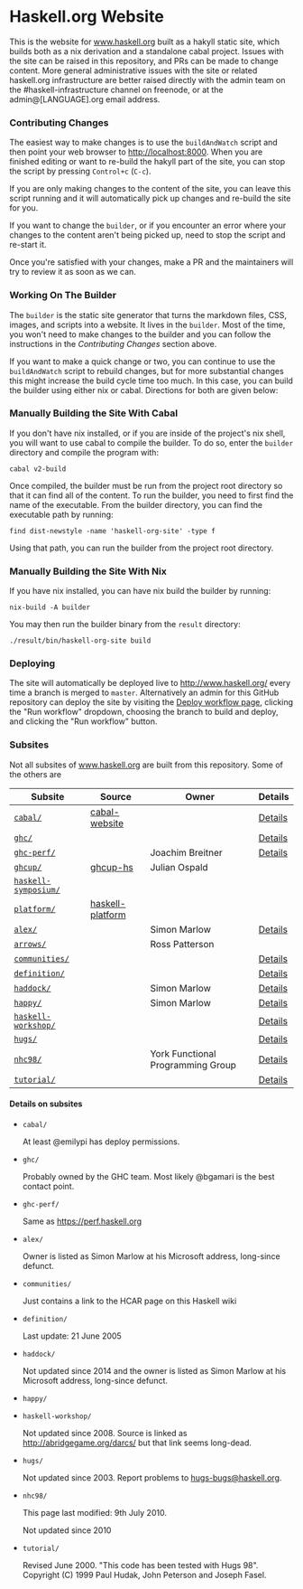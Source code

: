 # Haskell.org Website

This is the website for www.haskell.org built as a hakyll static site, which builds both as a nix derivation and a standalone cabal project. Issues with the site can be raised in this repository, and PRs can be made to change content. More general administrative issues with the site or related haskell.org infrastructure are better raised directly with the admin team on the #haskell-infrastructure channel on freenode, or at the admin@[LANGUAGE].org email address.

### Contributing Changes

The easiest way to make changes is to use the `buildAndWatch` script and then
point your web browser to [http://localhost:8000](http://localhost:8000). When
you are finished editing or want to re-build the hakyll part of the site, you
can stop the script by pressing `Control+c` (`C-c`).

If you are only making changes to the content of the site, you can leave this
script running and it will automatically pick up changes and re-build the site
for you.

If you want to change the `builder`, or if you encounter an error where your
changes to the content aren't being picked up, need to stop the script and
re-start it.

Once you're satisfied with your changes, make a PR and the maintainers will try
to review it as soon as we can.

### Working On The Builder

The `builder` is the static site generator that turns the markdown files, CSS,
images, and scripts into a website. It lives in the `builder`. Most of the time,
you won't need to make changes to the builder and you can follow the
instructions in the _Contributing Changes_ section above.

If you want to make a quick change or two, you can continue to use the
`buildAndWatch` script to rebuild changes, but for more substantial changes this
might increase the build cycle time too much. In this case, you can build the
builder using either nix or cabal. Directions for both are given below:

<a id="buildingWithoutNix"></a>
### Manually Building the Site With Cabal

If you don't have nix installed, or if you are inside of the project's nix
shell, you will want to use cabal to compile the builder. To do so, enter the
`builder` directory and compile the program with:

```shell
cabal v2-build
```

Once compiled, the builder must be run from the project root directory so that
it can find all of the content. To run the builder, you need to first find the
name of the executable. From the builder directory, you can find the executable
path by running:

```
find dist-newstyle -name 'haskell-org-site' -type f
```

Using that path, you can run the builder from the project root directory.

### Manually Building the Site With Nix

If you have nix installed, you can have nix build the builder by running:

```
nix-build -A builder
```

You may then run the builder binary from the `result` directory:

```
./result/bin/haskell-org-site build
```

### Deploying

The site will automatically be deployed live to <http://www.haskell.org/> every time a branch is merged to `master`. Alternatively an admin for this GitHub repository can deploy the site by visiting the [Deploy workflow page](https://github.com/haskell-infra/www.haskell.org/actions/workflows/deploy.yml), clicking the "Run workflow" dropdown, choosing the branch to build and deploy, and clicking the "Run workflow" button.

### Subsites

Not all subsites of www.haskell.org are built from this repository.
Some of the others are

| Subsite | Source | Owner | Details |
| --------------- | --------------- | --------------- | --------------- |
| [`cabal/`](https://www.haskell.org/cabal/) | [cabal-website](https://github.com/haskell/cabal-website) |  | [Details](#details-cabal) |
| [`ghc/`](https://www.haskell.org/ghc/) | |  | [Details](#details-ghc) |
| [`ghc-perf/`](https://www.haskell.org/ghc-perf/) | | Joachim Breitner | [Details](#details-ghc-perf) |
| [`ghcup/`](https://www.haskell.org/ghcup/) | [ghcup-hs](https://gitlab.haskell.org/haskell/ghcup-hs/-/tree/master/www) | Julian Ospald | |
| [`haskell-symposium/`](https://www.haskell.org/haskell-symposium/) | |  | |
| [`platform/`](https://www.haskell.org/platform/) | [haskell-platform](https://github.com/haskell/haskell-platform/tree/master/website) | | |
| [`alex/`](https://www.haskell.org/alex/) | | Simon Marlow | [Details](#details-alex) |
| [`arrows/`](https://www.haskell.org/arrows/) | | Ross Patterson | |
| [`communities/`](https://www.haskell.org/communities/) | | | [Details](#details-communities) |
| [`definition/`](https://www.haskell.org/definition/) | | | [Details](#details-definition) |
| [`haddock/`](https://www.haskell.org/haddock/) | | Simon Marlow | [Details](#details-haddock) |
| [`happy/`](https://www.haskell.org/happy/) | | Simon Marlow | [Details](#details-happy) |
| [`haskell-workshop/`](https://www.haskell.org/haskell-workshop/) | |  | [Details](#details-haskell-workshop) |
| [`hugs/`](https://www.haskell.org/hugs/) | | | [Details](#details-hugs) |
| [`nhc98/`](https://www.haskell.org/nhc98/) | | York Functional Programming Group | [Details](#details-nhc98) |
| [`tutorial/`](https://www.haskell.org/tutorial/) | | | [Details](#details-tutorial) |

#### Details on subsites

* <a name="details-cabal"></a>
  `cabal/`

  At least @emilypi has deploy permissions.

* <a name="details-ghc"></a>
  `ghc/`

  Probably owned by the GHC team.  Most likely @bgamari is the best
  contact point.

* <a name="details-ghc-perf"></a>
  `ghc-perf/`

  Same as https://perf.haskell.org

* <a name="details-alex"></a>
  `alex/`

  Owner is listed as Simon Marlow at his Microsoft address, long-since
  defunct.

* <a name="details-communities"></a>
  `communities/`

  Just contains a link to the HCAR page on this Haskell wiki

* <a name="details-definition"></a>
  `definition/`

  Last update: 21 June 2005

* <a name="details-haddock"></a>
  `haddock/`

  Not updated since 2014 and the owner is listed as Simon Marlow at
  his Microsoft address, long-since defunct.

* <a name="details-happy"></a>
  `happy/`

* <a name="details-haskell-workshop"></a>
  `haskell-workshop/`

  Not updated since 2008.  Source is linked as
  http://abridgegame.org/darcs/ but that link seems long-dead.

* <a name="details-hugs"></a>
  `hugs/`

  Not updated since 2003. Report problems to <hugs-bugs@haskell.org>.

* <a name="details-nhc98"></a>
  `nhc98/`

  This page last modified: 9th July 2010.

  Not updated since 2010

* <a name="details-tutorial"></a>
  `tutorial/`

  Revised June 2000. "This code has been tested with Hugs
  98". Copyright (C) 1999 Paul Hudak, John Peterson and Joseph Fasel.
